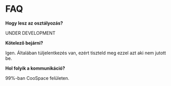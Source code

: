 # FAQ

**Hogy lesz az osztályozás?**

 UNDER DEVELOPMENT

**Kötelező bejárni?**

Igen. Általában túljelentkezés van, ezért tiszteld meg ezzel azt aki nem jutott be.

**Hol folyik a kommunikáció?**

99%-ban CooSpace felületen.
